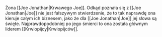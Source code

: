 Żona [[Joe Jonathan|Krwawego Joe]]. Odkąd poznała się z [[Joe Jonathan|Joe]] nie jest fałszywym stwierdzenie, że to tak naprawdę ona kieruje całym ich biznesem, jako że dla [[Joe Jonathan|Joe]] jej słowa są święte. Najprawdopodobniej po jego śmierci to ona została głównym liderem [[Krwiopijcy|Krwiopijców]].